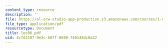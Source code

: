 ```yaml
---
content_type: resource
description: ''
file: https://ol-ocw-studio-app-production.s3.amazonaws.com/courses/1-978-from-nano-to-macro-introduction-to-atomistic-modeling-techniques-january-iap-2007/4cfd31079e3cb07f8690740148dc0a22_lec06.pdf
file_type: application/pdf
resourcetype: Document
title: lec06.pdf
uid: 4cfd3107-9e3c-b07f-8690-740148dc0a22
---
```


